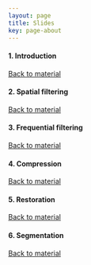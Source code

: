 ```yaml
---
layout: page
title: Slides
key: page-about
---
```


#### <a name="intro"></a> 1. Introduction   
[Back to material](material)
<script defer class="speakerdeck-embed" data-id="a5213a02f4ff40f6ac39927ad783455f" data-ratio="1.3333333333333333" src="//speakerdeck.com/assets/embed.js"></script>

#### <a name="spat"></a> 2. Spatial filtering
[Back to material](material)
<script defer class="speakerdeck-embed" data-id="2b1fe9925ac84b24bf4d0ed156a8a260" data-ratio="1.3333333333333333" src="//speakerdeck.com/assets/embed.js"></script>

#### <a name="frequ"></a> 3. Frequential filtering
[Back to material](material)
<script defer class="speakerdeck-embed" data-id="6423a7e10b534102a737266119568273" data-ratio="1.3333333333333333" src="//speakerdeck.com/assets/embed.js"></script>

#### <a name="freq"></a> 4. Compression
[Back to material](material)
<script defer class="speakerdeck-embed" data-id="b9984359d7164ae3a4dfd31dd552c662" data-ratio="1.3333333333333333" src="//speakerdeck.com/assets/embed.js"></script>

#### <a name="resto"></a> 5. Restoration
[Back to material](material)

#### <a name="segm"></a> 6. Segmentation
[Back to material](material)

